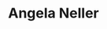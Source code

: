 ---
title: 'Angela Neller'
first_name: 'Angela'
last_name: 'Neller'
org_title: 'Curator'
organization: 'Wanapum Heritage Center'
state: 'WA'
email: 'Anelle1@gcpud.org'
phone: ''
chair: 
active: true
assignee: 'angelaneller'

---